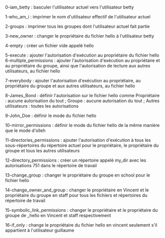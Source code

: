 0-iam_betty : basculer l'utilisateur actuel vers l'utilisateur betty

1-who_am_i : imprimer le nom d'utilisateur effectif de l'utilisateur actuel

2-groups : imprimer tous les groupes dont l'utilisateur actuel fait partie

3-new_owner : changer le propriétaire du fichier hello à l'utilisateur betty

4-empty : créer un fichier vide appelé hello

5-execute : ajouter l'autorisation d'exécution au propriétaire du fichier hello 6-multiple_permissions : ajouter l'autorisation d'exécution au propriétaire et au propriétaire du groupe, ainsi que l'autorisation de lecture aux autres utilisateurs, au fichier hello

7-everybody : ajouter l'autorisation d'exécution au propriétaire, au propriétaire du groupe et aux autres utilisateurs, au fichier hello

8-James_Bond : définir l'autorisation sur le fichier hello comme Propriétaire : aucune autorisation du tout ; Groupe : aucune autorisation du tout ; Autres utilisateurs : toutes les autorisations

9-John_Doe : définir le mode du fichier hello

10-mirror_permissions : définir le mode du fichier hello de la même manière que le mode d'olleh

11-directories_permissions : ajouter l'autorisation d'exécution à tous les sous-répertoires du répertoire actuel pour le propriétaire, le propriétaire du groupe et tous les autres utilisateurs

12-directory_permissions : créer un répertoire appelé my_dir avec les autorisations 751 dans le répertoire de travail

13-change_group : changer le propriétaire du groupe en school pour le fichier hello

14-change_owner_and_group : changer le propriétaire en Vincent et le propriétaire du groupe en staff pour tous les fichiers et répertoires du répertoire de travail

15-symbolic_link_permissions : changer le propriétaire et le propriétaire du groupe de _hello en Vincent et staff respectivement

16-if_only : change le propriétaire du fichier hello en vincent seulement s'il appartient à l'utilisateur guillaume

